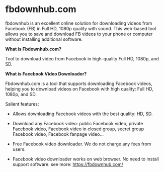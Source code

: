 # fbdownhub.com
fbdownhub is an excellent online solution for downloading videos from Facebook (FB) in Full HD, 1080p quality with sound. This web-based tool allows you to save and download FB videos to your phone or computer without installing additional software.

<b>What is Fbdownhub.com?</b>

Tool to download video from Facebook in high-quality Full HD, 1080p, and SD.

<b>What is Facebook Video Downloader?</b>
 
Fbdownhub.com is a tool that supports downloading Facebook videos, helping you to download videos on Facebook with high quality: Full HD, 1080p, and SD.

Salient features:

- Allows downloading Facebook videos with the best quality: HD, SD.

- Download any Facebook video: public Facebook video, private Facebook video, Facebook video in closed group, secret group Facebook video, Facebook fanpage video...

- Free Facebook video downloader. We do not charge any fees from users.

- Facebook video downloader works on web browser. No need to install support software.
see more: https://fbdownhub.com/
